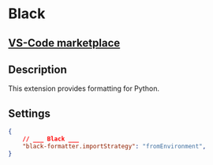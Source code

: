# Black

## [VS-Code marketplace](https://marketplace.visualstudio.com/items?itemName=psf.black)

## Description
This extension provides formatting for Python.

## Settings
```json
{
    // ___ Black ___
    "black-formatter.importStrategy": "fromEnvironment",
}
```